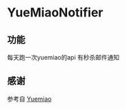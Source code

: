 # YueMiaoNotifier

## 功能
每天跑一次yuemiao的api 有秒杀邮件通知 

## 感谢
参考自 [Yuemiao](https://github.com/Hootrix/Yuemiao)
